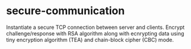# secure-communication
Instantiate a secure TCP connection between server and clients. Encrypt challenge/response with RSA algorithm along with ecnrypting data using tiny encryption algorithm (TEA) and chain-block cipher (CBC) mode.
